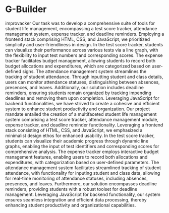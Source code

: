 # G-Builder
improvacker
Our task was to develop a comprehensive suite of tools for student life management, encompassing a test score tracker, attendance management system, expense tracker, and deadline reminders. Employing a frontend stack comprising HTML, CSS, and JavaScript, we prioritized simplicity and user-friendliness in design.
In the test score tracker, students can visualize their performance across various tests via a line graph, with the flexibility to input test numbers and corresponding scores. The expense tracker facilitates budget management, allowing students to record both budget allocations and expenditures, which are categorized based on user-defined signs.
The attendance management system streamlines the tracking of student attendance. Through inputting student and class details, users can monitor attendance statuses, distinguishing between absences, presences, and leaves.
Additionally, our solution includes deadline reminders, ensuring students remain organized by tracking impending deadlines and removing them upon completion. Leveraging JavaScript for backend functionalities, we have strived to create a cohesive and efficient system to enhance student productivity and organization.
Our project mandate entailed the creation of a multifaceted student life management system comprising a test score tracker, attendance management module, expense tracker, and deadline reminder functionality. Leveraging a frontend stack consisting of HTML, CSS, and JavaScript, we emphasized a minimalist design ethos for enhanced usability.
In the test score tracker, students can visualize their academic progress through dynamic line graphs, enabling the input of test identifiers and corresponding scores for comprehensive analysis. The expense tracker employs interactive budget management features, enabling users to record both allocations and expenditures, with categorization based on user-defined parameters.
The attendance management system facilitates streamlined tracking of student attendance, with functionality for inputing student and class data, allowing for real-time monitoring of attendance statuses, including absences, presences, and leaves.
Furthermore, our solution encompasses deadline reminders, providing students with a robust toolset for deadline management. Leveraging JavaScript for backend functionality, our system ensures seamless integration and efficient data processing, thereby enhancing student productivity and organizational capabilities.
